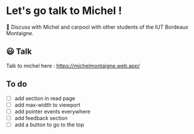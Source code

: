 # Let's go talk to Michel ! 

🚗 Discuss with Michel and carpool with other students of the IUT Bordeaux Montaigne. 

## 😃 Talk 

Talk to michel here : https://michelmontaigne.web.app/

## To do

- [ ] add section in read page
- [ ] add max-width to viewport
- [ ] add pointer events everywhere
- [ ] add feedback section
- [ ] add a button to go to the top
<!-- - [ ] delete outdated adverts https://github.com/firebase/functions-samples/blob/main/delete-old-child-nodes/functions/index.js
- [ ] add gap between first svg and text